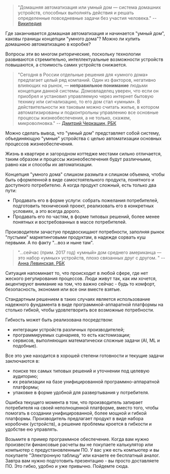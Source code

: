 > "Домашняя автоматизация или умный дом — система домашних устройств, способных выполнять действия и решать определенные 
> повседневные задачи без участия человека."
-- [Википедия](https://ru.wikipedia.org/wiki/%D0%94%D0%BE%D0%BC%D0%B0%D1%88%D0%BD%D1%8F%D1%8F_%D0%B0%D0%B2%D1%82%D0%BE%D0%BC%D0%B0%D1%82%D0%B8%D0%B7%D0%B0%D1%86%D0%B8%D1%8F)

Где заканчивается домашная автоматизация и начинается "умный дом", каковы границы концепции "умного дома"? Можно ли купить домашнюю автоматизацию в коробке?

Вопросы эти во многом риторические, поскольку технологии развиваются стремительно, интеллектуальные возможности устройств повышаются, 
а стоимость самих устройств снижается.

> "Сегодня в России отдельные решения для «умного дома» предлагает целый ряд компаний. 
> Один из факторов, негативно влияющих на рынок, — **неправильное понимание** людьми концепции данной системы. 
> Домовладелец уверен, что если он приобрел и установил управляемую через интернет бытовую технику или сигнализацию, 
> то его дом стал «умным». В действительности же таковым можно считать жилье, в котором автоматизированы и 
> подконтрольны управлению все основные процессы жизнеобеспечения, а не только, скажем, микроволновка."
-- [Дмитрий Черкашин, РБК](https://realty.rbc.ru/news/59a6b61b9a79471042a5627a)

Можно сделать вывод, что "умный дом" представляет собой систему, объединяющую "умные" устройства с целью автоматизации основных процессов жизнеобеспечения.

Жизнь в квартире и загородном коттедже местами сильно отличается, таким образом и процессы жизнеобеспечения будут различными, равно как и способы их автоматизации.

Концепция "умного дома" слишком размыта и слишком объемна, чтобы быть оформленной в виде самостоятельного продукта, понятного и доступного потребителю.
А когда продукт сложный, есть только два пути:

* Продавать его в форме услуги: собрать пожелания потребителей, подготовить технический проект, реализовать его в конкретных условиях, а это всегда дорого.
* Продавать его по частям, в форме типовых решений, более менее понятных и востребованных в массе потребителей.

Производители зачастую предвосхищают потребности, заполняя рынок "пустыми" маркетинговыми продуктам,
в надежде сорвать куш первыми. А по факту "...воз и ныне там".

> "...cейчас (прим. 2017 год) «умный» дом среднего американца — это набор «умных» устройств, плохо связанных друг с другом. "
-- [Анна Левинская, РБК](https://www.rbc.ru/magazine/2017/11/59e62bdc9a7947de527907da)

Ситуация напоминает то, что происходит в любой сфере, где нет жеского регулирования процессов. Люди живут так, как им хочется, 
акцентируют внимание на том, что важно сейчас - будь то комфорт, безопасность, экономия или все они вместе взятые.

Стандартным решением в таких случаях является использование надежного фундамента в виде программной-аппаратной платформы на столько гибкой, 
чтобы удовлетворить все возможные потребности. 

Гибкость может быть реализована посредством:

- интеграции устройств различных производителей;
- программируемых сценариев, то есть кастомизации;
- сервисов, выполняющих математически сложные задачи (AI, ML и подобные).

Все это уже находится в хорошей степени готовности и текущие задачи заключаются в:

- поиске тех самых типовых решений и уточнении под целевую аудиторию;
- их реализации на базе унифицированной программно-аппаратной платформы;
- упаковке в форме удобной для развертывания у потребителя.

Ошибка текущего момента в том, что производитель запирает потребителя на своей неполноценной платформе, вместо того, чтобы помогать в создании
унифицированной, более мощной и гибкой платформы. Производитель предлагает продукт в виде набора коробочек (устройств), а решение проблемы кроется 
в гибкости и удобстве ею управлять.

Возьмите в пример программное обеспечение. Когда вам нужно произвести финансовые расчеты вы не покупаете калькулятор или компьютер с предустановленным ПО.
У вас уже есть компьютер и вы покупаете "Электронную таблицу" или качаете ее бесплатный аналог. Завтра вам нужно подготовить презентацию - вы просто доставляете ПО.
Это гибко, удобно и уже привычно. Пойдемте сюда.
